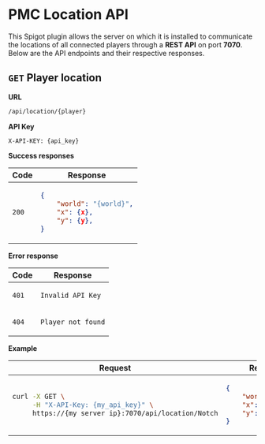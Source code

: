 # PMC Location API

This Spigot plugin allows the server on which it is installed to communicate
the locations of all connected players through a **REST API** on port **7070**.
Below are the API endpoints and their respective responses.

## `GET` Player location

**URL**
```bash
/api/location/{player}
```

**API Key**
```http request
X-API-KEY: {api_key}
```

**Success responses**

<table>
<thead>
<tr>
<th>Code</th>
<th>Response</th>
</tr>
</thead>
<tbody>
<tr>
<td>

`200`

</td>
<td>

```json
{
    "world": "{world}",
    "x": {x},
    "y": {y},
}
```

</td>
</tr>
</tbody>
</table>

**Error response**

<table>
<thead>
<tr>
<th>Code</th>
<th>Response</th>
</tr>
</thead>
<tbody>
<tr>
<td>

`401`

</td>
<td>

`Invalid API Key`

</td>
</tr>
<tr>
<td>

`404`

</td>
<td>

`Player not found`

</td>
</tr>
</tbody>
</table>

**Example**

<table>
<thead>
<tr>
<th>Request</th>
<th>Response</th>
</tr>
</thead>
<tbody>
<tr>
<td>

```bash
curl -X GET \
     -H "X-API-Key: {my_api_key}" \
     https://{my_server_ip}:7070/api/location/Notch
```

</td>
<td>

```json
{
    "world": "world",
    "x": 134,
    "y": 98,
}
```

</td>
</tr>
</tbody>
</table>



